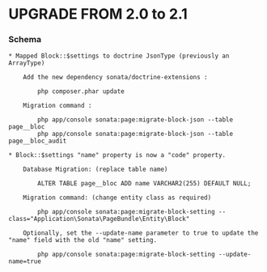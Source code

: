 UPGRADE FROM 2.0 to 2.1
=======================

### Schema

    * Mapped Block::$settings to doctrine JsonType (previously an ArrayType)

        Add the new dependency sonata/doctrine-extensions :

            php composer.phar update

        Migration command :

            php app/console sonata:page:migrate-block-json --table page__bloc
            php app/console sonata:page:migrate-block-json --table page__bloc_audit

    * Block::$settings "name" property is now a "code" property.

        Database Migration: (replace table name)

            ALTER TABLE page__bloc ADD name VARCHAR2(255) DEFAULT NULL;

        Migration command: (change entity class as required)

            php app/console sonata:page:migrate-block-setting --class="Application\Sonata\PageBundle\Entity\Block"

        Optionally, set the --update-name parameter to true to update the "name" field with the old "name" setting.

            php app/console sonata:page:migrate-block-setting --update-name=true
